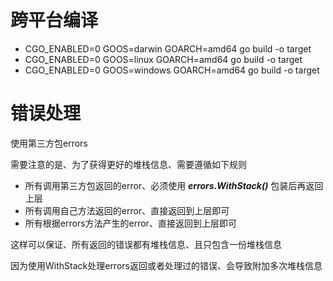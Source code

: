 # 跨平台编译
- CGO_ENABLED=0 GOOS=darwin GOARCH=amd64 go build -o target
- CGO_ENABLED=0 GOOS=linux GOARCH=amd64 go build -o target
- CGO_ENABLED=0 GOOS=windows GOARCH=amd64 go build -o target

# 错误处理
使用第三方包errors

需要注意的是、为了获得更好的堆栈信息、需要遵循如下规则
- 所有调用第三方包返回的error、必须使用 ***errors.WithStack()*** 包装后再返回上层
- 所有调用自己方法返回的error、直接返回到上层即可
- 所有根据errors方法产生的error、直接返回到上层即可

这样可以保证、所有返回的错误都有堆栈信息、且只包含一份堆栈信息

因为使用WithStack处理errors返回或者处理过的错误、会导致附加多次堆栈信息